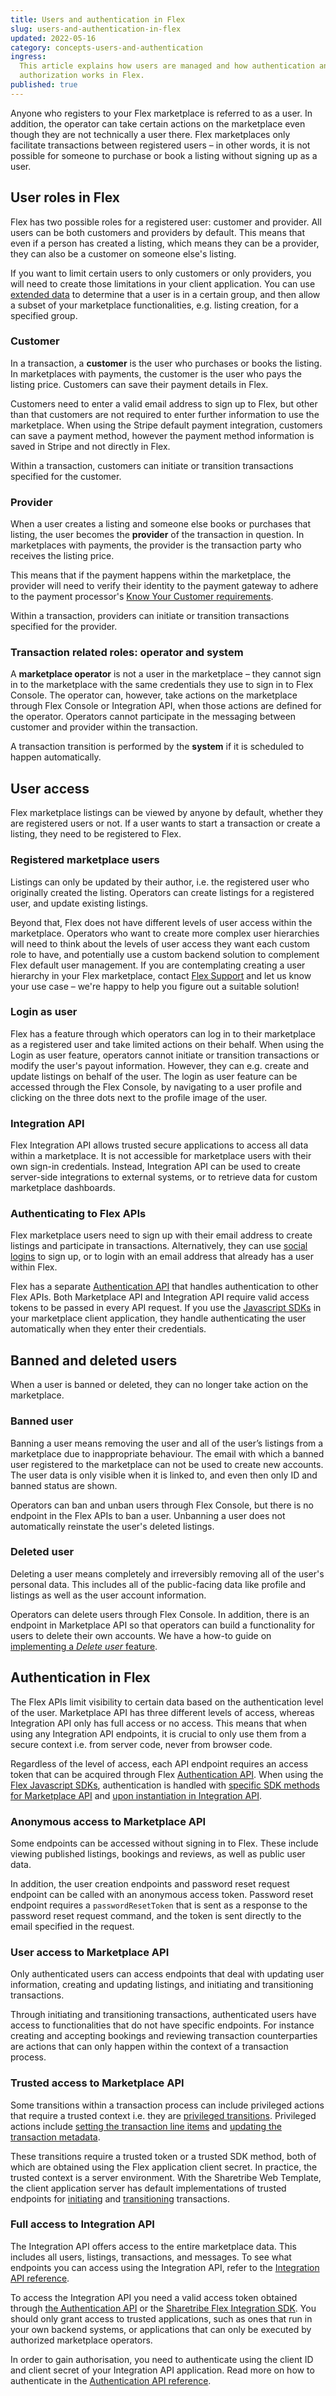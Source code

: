 ```yaml
---
title: Users and authentication in Flex
slug: users-and-authentication-in-flex
updated: 2022-05-16
category: concepts-users-and-authentication
ingress:
  This article explains how users are managed and how authentication and
  authorization works in Flex.
published: true
---
```


Anyone who registers to your Flex marketplace is referred to as a user.
In addition, the operator can take certain actions on the marketplace
even though they are not technically a user there. Flex marketplaces
only facilitate transactions between registered users – in other words,
it is not possible for someone to purchase or book a listing without
signing up as a user.

## User roles in Flex

Flex has two possible roles for a registered user: customer and
provider. All users can be both customers and providers by default. This
means that even if a person has created a listing, which means they can
be a provider, they can also be a customer on someone else's listing.

If you want to limit certain users to only customers or only providers,
you will need to create those limitations in your client application.
You can use [extended data](/concepts/extended-data-introduction/) to
determine that a user is in a certain group, and then allow a subset of
your marketplace functionalities, e.g. listing creation, for a specified
group.

### Customer

In a transaction, a **customer** is the user who purchases or books the
listing. In marketplaces with payments, the customer is the user who
pays the listing price. Customers can save their payment details in
Flex.

Customers need to enter a valid email address to sign up to Flex, but
other than that customers are not required to enter further information
to use the marketplace. When using the Stripe default payment
integration, customers can save a payment method, however the payment
method information is saved in Stripe and not directly in Flex.

Within a transaction, customers can initiate or transition transactions
specified for the customer.

### Provider

When a user creates a listing and someone else books or purchases that
listing, the user becomes the **provider** of the transaction in
question. In marketplaces with payments, the provider is the transaction
party who receives the listing price.

This means that if the payment happens within the marketplace, the
provider will need to verify their identity to the payment gateway to
adhere to the payment processor's
[Know Your Customer requirements](https://en.wikipedia.org/wiki/Know_your_customer).

Within a transaction, providers can initiate or transition transactions
specified for the provider.

### Transaction related roles: operator and system

A **marketplace operator** is not a user in the marketplace – they
cannot sign in to the marketplace with the same credentials they use to
sign in to Flex Console. The operator can, however, take actions on the
marketplace through Flex Console or Integration API, when those actions
are defined for the operator. Operators cannot participate in the
messaging between customer and provider within the transaction.

A transaction transition is performed by the **system** if it is
scheduled to happen automatically.

## User access

Flex marketplace listings can be viewed by anyone by default, whether
they are registered users or not. If a user wants to start a transaction
or create a listing, they need to be registered to Flex.

### Registered marketplace users

Listings can only be updated by their author, i.e. the registered user
who originally created the listing. Operators can create listings for a
registered user, and update existing listings.

Beyond that, Flex does not have different levels of user access within
the marketplace. Operators who want to create more complex user
hierarchies will need to think about the levels of user access they want
each custom role to have, and potentially use a custom backend solution
to complement Flex default user management. If you are contemplating
creating a user hierarchy in your Flex marketplace, contact
[Flex Support](mailto:flex-support@sharetribe.com) and let us know your
use case – we're happy to help you figure out a suitable solution!

### Login as user

Flex has a feature through which operators can log in to their
marketplace as a registered user and take limited actions on their
behalf. When using the Login as user feature, operators cannot initiate
or transition transactions or modify the user's payout information.
However, they can e.g. create and update listings on behalf of the user.
The login as user feature can be accessed through the Flex Console, by
navigating to a user profile and clicking on the three dots next to the
profile image of the user.

### Integration API

Flex Integration API allows trusted secure applications to access all
data within a marketplace. It is not accessible for marketplace users
with their own sign-in credentials. Instead, Integration API can be used
to create server-side integrations to external systems, or to retrieve
data for custom marketplace dashboards.

### Authenticating to Flex APIs

Flex marketplace users need to sign up with their email address to
create listings and participate in transactions. Alternatively, they can
use [social logins](/concepts/social-logins-and-sso/) to sign up, or to
login with an email address that already has a user within Flex.

Flex has a separate [Authentication API](/concepts/authentication-api/)
that handles authentication to other Flex APIs. Both Marketplace API and
Integration API require valid access tokens to be passed in every API
request. If you use the [Javascript SDKs](/concepts/js-sdk/) in your
marketplace client application, they handle authenticating the user
automatically when they enter their credentials.

## Banned and deleted users

When a user is banned or deleted, they can no longer take action on the
marketplace.

### Banned user

Banning a user means removing the user and all of the user’s listings
from a marketplace due to inappropriate behaviour. The email with which
a banned user registered to the marketplace can not be used to create
new accounts. The user data is only visible when it is linked to, and
even then only ID and banned status are shown.

Operators can ban and unban users through Flex Console, but there is no
endpoint in the Flex APIs to ban a user. Unbanning a user does not
automatically reinstate the user's deleted listings.

### Deleted user

Deleting a user means completely and irreversibly removing all of the
user's personal data. This includes all of the public-facing data like
profile and listings as well as the user account information.

Operators can delete users through Flex Console. In addition, there is
an endpoint in Marketplace API so that operators can build a
functionality for users to delete their own accounts. We have a how-to
guide on
[implementing a _Delete user_ feature](/how-to/implement-delete-user/).

## Authentication in Flex

The Flex APIs limit visibility to certain data based on the
authentication level of the user. Marketplace API has three different
levels of access, whereas Integration API only has full access or no
access. This means that when using any Integration API endpoints, it is
crucial to only use them from a secure context i.e. from server code,
never from browser code.

Regardless of the level of access, each API endpoint requires an access
token that can be acquired through Flex
[Authentication API](https://www.sharetribe.com/api-reference/authentication.html).
When using the [Flex Javascript SDKs](/concepts/js-sdk/), authentication
is handled with
[specific SDK methods for Marketplace API](https://sharetribe.github.io/flex-sdk-js/authentication.html)
and
[upon instantiation in Integration API](https://sharetribe.github.io/flex-integration-sdk-js/authentication.html).

### Anonymous access to Marketplace API

Some endpoints can be accessed without signing in to Flex. These include
viewing published listings, bookings and reviews, as well as public user
data.

In addition, the user creation endpoints and password reset request
endpoint can be called with an anonymous access token. Password reset
endpoint requires a `passwordResetToken` that is sent as a response to
the password reset request command, and the token is sent directly to
the email specified in the request.

### User access to Marketplace API

Only authenticated users can access endpoints that deal with updating
user information, creating and updating listings, and initiating and
transitioning transactions.

Through initiating and transitioning transactions, authenticated users
have access to functionalities that do not have specific endpoints. For
instance creating and accepting bookings and reviewing transaction
counterparties are actions that can only happen within the context of a
transaction process.

### Trusted access to Marketplace API

Some transitions within a transaction process can include privileged
actions that require a trusted context i.e. they are
[privileged transitions](/concepts/privileged-transitions/). Privileged
actions include
[setting the transaction line items](/references/transaction-process-actions/#actionprivileged-set-line-items)
and
[updating the transaction metadata](/references/transaction-process-actions/#actionprivileged-update-metadata).

These transitions require a trusted token or a trusted SDK method, both
of which are obtained using the Flex application client secret. In
practice, the trusted context is a server environment. With the
Sharetribe Web Template, the client application server has default
implementations of trusted endpoints for
[initiating](https://github.com/sharetribe/web-template/blob/main/server/api/initiate-privileged.js)
and
[transitioning](https://github.com/sharetribe/web-template/blob/main/server/api/transition-privileged.js)
transactions.

### Full access to Integration API

The Integration API offers access to the entire marketplace data. This
includes all users, listings, transactions, and messages. To see what
endpoints you can access using the Integration API, refer to the
[Integration API reference](https://www.sharetribe.com/api-reference/integration.html).

To access the Integration API you need a valid access token obtained
through
[the Authentication API](/concepts/authentication-api/#authentication-api)
or the
[Sharetribe Flex Integration SDK](https://sharetribe.github.io/flex-integration-sdk-js/authentication.html).
You should only grant access to trusted applications, such as ones that
run in your own backend systems, or applications that can only be
executed by authorized marketplace operators.

In order to gain authorisation, you need to authenticate using the
client ID and client secret of your Integration API application. Read
more on how to authenticate in the
[Authentication API reference](https://www.sharetribe.com/api-reference/authentication.html).

